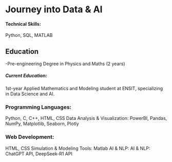 # Journey into Data & AI

#### Technical Skills:
Python, SQL, MATLAB

## Education
-Pre-engineering Degree in Physics and Maths (2 years)
##### Current Education:
  1st-year Applied Mathematics and Modeling student at ENSIT, specializing in Data Science and AI.

### Programming Languages:
Python, C, C++, HTML, CSS
Data Analysis & Visualization:
PowerBI, Pandas, NumPy, Matplotlib, Seaborn, Plotly
### Web Development:
HTML, CSS
Simulation & Modeling Tools:
Matlab
AI & NLP:
AI & NLP: ChatGPT API, DeepSeek-R1 API



